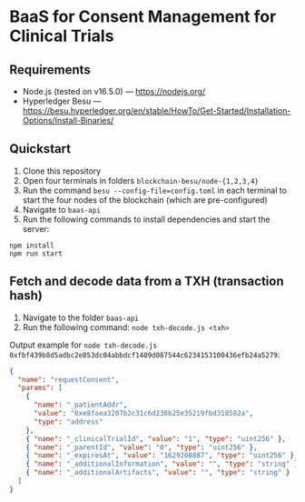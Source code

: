 # BaaS for Consent Management for Clinical Trials

## Requirements

- Node.js (tested on v16.5.0) — https://nodejs.org/
- Hyperledger Besu — https://besu.hyperledger.org/en/stable/HowTo/Get-Started/Installation-Options/Install-Binaries/

## Quickstart

1. Clone this repository
2. Open four terminals in folders `blockchain-besu/node-{1,2,3,4}`
3. Run the command `besu --config-file=config.toml` in each terminal to start the four nodes of the blockchain (which are pre-configured)
4. Navigate to `baas-api`
5. Run the following commands to install dependencies and start the server:
```
npm install
npm run start
```

## Fetch and decode data from a TXH (transaction hash)

1. Navigate to the folder `baas-api`
2. Run the following command: `node txh-decode.js <txh>`

Output example for `node txh-decode.js 0xfbf439b8d5adbc2e853dc04abbdcf1409d087544c6234153100436efb24a5279`:
```json
{
  "name": "requestConsent",
  "params": [
    {
      "name": "_patientAddr",
      "value": "0xe8faea3207b2c31c6d238b25e35219fbd318582a",
      "type": "address"
    },
    { "name": "_clinicalTrialId", "value": "1", "type": "uint256" },
    { "name": "_parentId", "value": "0", "type": "uint256" },
    { "name": "_expiresAt", "value": "1629208887", "type": "uint256" },
    { "name": "_additionalInformation", "value": "", "type": "string" },
    { "name": "_additionalArtifacts", "value": "", "type": "string" }
  ]
}
```
